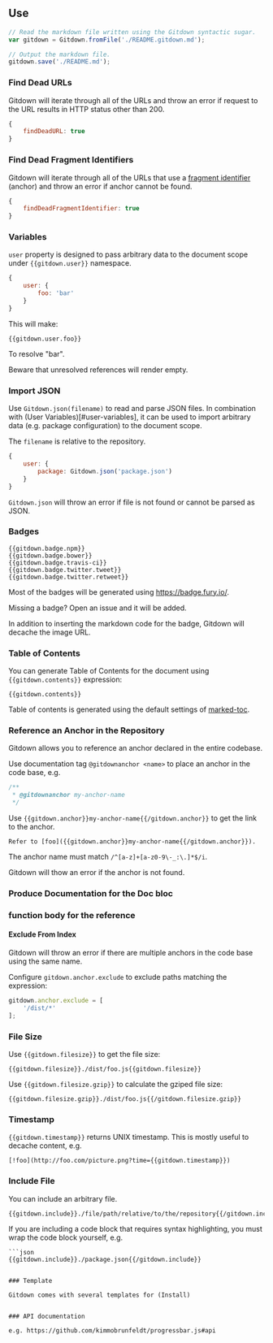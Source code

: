 ## Use

```js
// Read the markdown file written using the Gitdown syntactic sugar.
var gitdown = Gitdown.fromFile('./README.gitdown.md');

// Output the markdown file.
gitdown.save('./README.md');
```

### Find Dead URLs

Gitdown will iterate through all of the URLs and throw an error if request to the URL results in HTTP status other than 200.

```js
{
    findDeadURL: true
}
```

### Find Dead Fragment Identifiers

Gitdown will iterate through all of the URLs that use a [fragment identifier](http://www.w3.org/html/wg/drafts/html/master/browsers.html#scroll-to-fragid) (anchor) and throw an error if anchor cannot be found.

```js
{
    findDeadFragmentIdentifier: true
}
```

### Variables

`user` property is designed to pass arbitrary data to the document scope under `{{gitdown.user}}` namespace.

```js
{
    user: {
        foo: 'bar'
    }
}
```

This will make:

```Handlebars
{{gitdown.user.foo}}
```

To resolve "bar".

Beware that unresolved references will render empty.

### Import JSON

Use `Gitdown.json(filename)` to read and parse JSON files. In combination with (User Variables)[#user-variables], it can be used to import arbitrary data (e.g. package configuration) to the document scope.

The `filename` is relative to the repository.

```js
{
    user: {
        package: Gitdown.json('package.json')
    }
}
```

`Gitdown.json` will throw an error if file is not found or cannot be parsed as JSON.













### Badges

```Handlebars
{{gitdown.badge.npm}}
{{gitdown.badge.bower}}
{{gitdown.badge.travis-ci}}
{{gitdown.badge.twitter.tweet}}
{{gitdown.badge.twitter.retweet}}
```

Most of the badges will be generated using https://badge.fury.io/.

Missing a badge? Open an issue and it will be added.

In addition to inserting the markdown code for the badge, Gitdown will decache the image URL.

### Table of Contents

You can generate Table of Contents for the document using `{{gitdown.contents}}` expression:

```Handlebars
{{gitdown.contents}}
```

Table of contents is generated using the default settings of [marked-toc](https://github.com/jonschlinkert/marked-toc).

### Reference an Anchor in the Repository

Gitdown allows you to reference an anchor declared in the entire codebase.

Use documentation tag `@gitdownanchor <name>` to place an anchor in the code base, e.g.

```js
/**
 * @gitdownanchor my-anchor-name
 */
```

Use `{{gitdown.anchor}}my-anchor-name{{/gitdown.anchor}}` to get the link to the anchor.

```
Refer to [foo]({{gitdown.anchor}}my-anchor-name{{/gitdown.anchor}}).
```

The anchor name must match `/^[a-z]+[a-z0-9\-_:\.]*$/i`.

Gitdown will thow an error if the anchor is not found.

### Produce Documentation for the Doc bloc

### function body for the reference

#### Exclude From Index

Gitdown will throw an error if there are multiple anchors in the code base using the same name.

Configure `gitdown.anchor.exclude` to exclude paths matching the expression:

```js
gitdown.anchor.exclude = [
    '/dist/*'
];
```

### File Size

Use `{{gitdown.filesize}}` to get the file size:

```Handlebars
{{gitdown.filesize}}./dist/foo.js{{gitdown.filesize}}
```

Use `{{gitdown.filesize.gzip}}` to calculate the gziped file size:

```Handlebars
{{gitdown.filesize.gzip}}./dist/foo.js{{/gitdown.filesize.gzip}}
```

### Timestamp

`{{gitdown.timestamp}}` returns UNIX timestamp. This is mostly useful to decache content, e.g.

```Handlebars
[!foo](http://foo.com/picture.png?time={{gitdown.timestamp}})
```

### Include File

You can include an arbitrary file.

```Handlebars
{{gitdown.include}}./file/path/relative/to/the/repository{{/gitdown.include}}
```

If you are including a code block that requires syntax highlighting, you must wrap the code block yourself, e.g.


```Handlebars
```json
{{gitdown.include}}./package.json{{/gitdown.include}}
```
```

### Template

Gitdown comes with several templates for (Install)


### API documentation

e.g. https://github.com/kimmobrunfeldt/progressbar.js#api